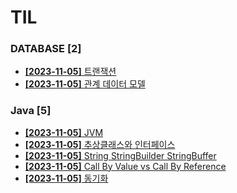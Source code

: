 # TIL
 
### DATABASE [2]
- [**[2023-11-05]**  트랜잭션](https://github.com/A-lass/TIL/blob/main/DATABASE/트랜잭션.md)
- [**[2023-11-05]**  관계 데이터 모델](https://github.com/A-lass/TIL/blob/main/DATABASE/관계_데이터_모델.md)
### Java [5]
- [**[2023-11-05]**  JVM](https://github.com/A-lass/TIL/blob/main/Java/JVM.md)
- [**[2023-11-05]**  추상클래스와 인터페이스](https://github.com/A-lass/TIL/blob/main/Java/추상클래스와_인터페이스.md)
- [**[2023-11-05]**  String StringBuilder StringBuffer](https://github.com/A-lass/TIL/blob/main/Java/String_StringBuilder_StringBuffer.md)
- [**[2023-11-05]**  Call By Value vs Call By Reference](https://github.com/A-lass/TIL/blob/main/Java/Call_By_Value_vs_Call_By_Reference.md)
- [**[2023-11-05]**  동기화](https://github.com/A-lass/TIL/blob/main/Java/동기화.md)
